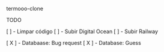 termooo-clone

TODO

[ ] - Limpar código
[ ] - Subir Digital Ocean
[ ] - Subir Railway

[ X ] - Databaase: Bug request
[ X ] - Database: Guess
